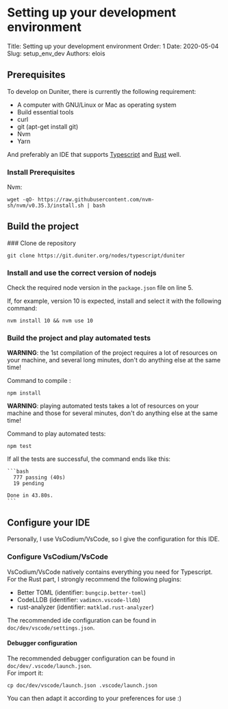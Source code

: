 
# Setting up your development environment

Title: Setting up your development environment
Order: 1
Date: 2020-05-04
Slug: setup_env_dev
Authors: elois

## Prerequisites

To develop on Duniter, there is currently the following requirement:

- A computer with GNU/Linux or Mac as operating system
- Build essential tools
- curl
- git (apt-get install git)
- Nvm
- Yarn

And preferably an IDE that supports [Typescript] and [Rust] well.

### Install Prerequisites

Nvm:

    wget -qO- https://raw.githubusercontent.com/nvm-sh/nvm/v0.35.3/install.sh | bash

## Build the project

### Clone de repository

    git clone https://git.duniter.org/nodes/typescript/duniter

### Install and use the correct version of nodejs

Check the required node version in the `package.json` file on line 5.

If, for example, version 10 is expected, install and select it with the following command:

    nvm install 10 && nvm use 10

### Build the project and play automated tests

**WARNING**: the 1st compilation of the project requires a lot of resources on your machine, and several long minutes, don't do anything else at the same time!

Command to compile :

    npm install

**WARNING**: playing automated tests takes a lot of resources on your machine and those for several minutes, don't do anything else at the same time!

Command to play automated tests:

    npm test

If all the tests are successful, the command ends like this:

    ```bash
      777 passing (40s)
      19 pending

    Done in 43.80s.
    ```

## Configure your IDE

Personally, I use VsCodium/VsCode, so I give the configuration for this IDE.

### Configure VsCodium/VsCode

VsCodium/VsCode natively contains everything you need for Typescript.  
For the Rust part, I strongly recommend the following plugins:

- Better TOML (identifier: `bungcip.better-toml`)
- CodeLLDB (identifier: `vadimcn.vscode-lldb`)
- rust-analyzer (identifier: `matklad.rust-analyzer`)

The recommended ide configuration can be found in `doc/dev/vscode/settings.json`.

#### Debugger configuration

The recommended debugger configuration can be found in `doc/dev/.vscode/launch.json`.  
For import it:

    cp doc/dev/vscode/launch.json .vscode/launch.json

You can then adapt it according to your preferences for use :)

[Rust]: https://www.rust-lang.org/
[Typescript]: https://www.typescriptlang.org/
